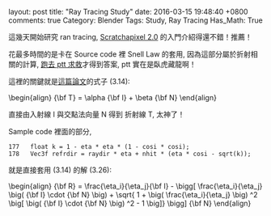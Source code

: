 layout: post
title: "Ray Tracing Study"
date: 2016-03-15 19:48:40 +0800
comments: true
Category: Blender
Tags: Study, Ray Tracing
Has_Math: True

這幾天開始研究 ran tracing, [Scratchapixel 2.0](http://www.scratchapixel.com/lessons/3d-basic-rendering/introduction-to-ray-tracing) 的入門介紹得還不錯！推薦！
<!--More-->
花最多時間的是卡在 Source code 裡 Snell Law 的套用, 因為這部分屬於折射相關的計算, [跑去 ptt 求救](https://www.ptt.cc/bbs/Physics/M.1457925341.A.63F.html)才得到答案, ptt 實在是臥虎藏龍啊！

這裡的關鍵就是[這篇論文](http://pjreddie.com/media/files/Redmon_Thesis.pdf)的式子 (3.14):

\begin{align} {\bf T} = \alpha {\bf I} + \beta {\bf N}
\end{align}

直接由入射線 I 與交點法向量 N 得到 折射線 T, 太神了！

Sample code 裡面的部分,

	177   float k = 1 - eta * eta * (1 - cosi * cosi);
	178   Vec3f refrdir = raydir * eta + nhit * (eta * cosi - sqrt(k));

就是直接套用 (3.14) 的解 (3.26):

\begin{align} {\bf R} = \frac{\eta_i}{\eta_j}{\bf I} - \bigg[ \frac{\eta_i}{\eta_j} \big( {\bf I} \cdot {\bf N} \big) + \sqrt{ 1 + \big( \frac{\eta_i}{\eta_j}  \big) ^2 \big[ \big( {\bf I} \cdot {\bf N} \big) ^2 - 1 \big]} \bigg] {\bf N}
\end{align}



